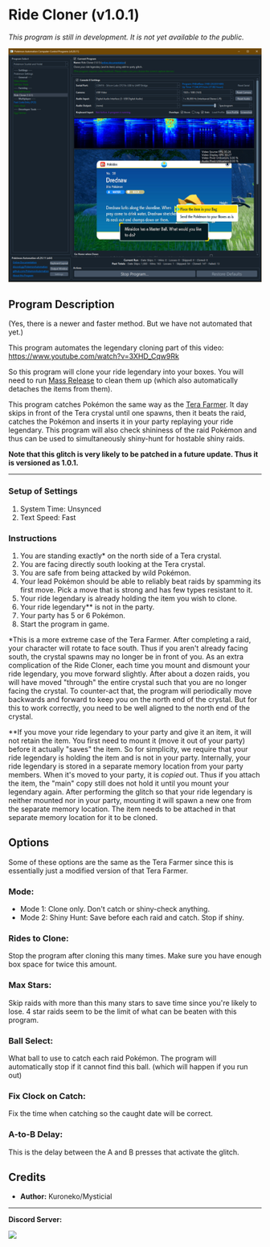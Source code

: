 # Ride Cloner (v1.0.1)

*This program is still in development. It is not yet available to the public.*

<img src="images/RideCloner-0.png">

## Program Description

(Yes, there is a newer and faster method. But we have not automated that yet.)

This program automates the legendary cloning part of this video: https://www.youtube.com/watch?v=3XHD_Cqw9Rk

So this program will clone your ride legendary into your boxes. You will need to run [Mass Release](MassRelease.md) to clean them up (which also automatically detaches the items from them).

This program catches Pokémon the same way as the [Tera Farmer](TeraSelfFarmer.md). It day skips in front of the Tera crystal until one spawns, then it beats the raid, catches the Pokémon and inserts it in your party replaying your ride legendary. This program will also check shininess of the raid Pokémon and thus can be used to simultaneously shiny-hunt for hostable shiny raids.

**Note that this glitch is very likely to be patched in a future update. Thus it is versioned as 1.0.1.**


---

### Setup of Settings

1. System Time: Unsynced
2. Text Speed: Fast

### Instructions

1. You are standing exactly* on the north side of a Tera crystal.
2. You are facing directly south looking at the Tera crystal.
3. You are safe from being attacked by wild Pokémon.
4. Your lead Pokémon should be able to reliably beat raids by spamming its first move. Pick a move that is strong and has few types resistant to it.
5. Your ride legendary is already holding the item you wish to clone.
6. Your ride legendary** is not in the party.
7. Your party has 5 or 6 Pokémon.
8. Start the program in game.

*This is a more extreme case of the Tera Farmer. After completing a raid, your character will rotate to face south. Thus if you aren't already facing south, the crystal spawns may no longer be in front of you. As an extra complication of the Ride Cloner, each time you mount and dismount your ride legendary, you move forward slightly. After about a dozen raids, you will have moved "through" the entire crystal such that you are no longer facing the crystal. To counter-act that, the program will periodically move backwards and forward to keep you on the north end of the crystal. But for this to work correctly, you need to be well aligned to the north end of the crystal.

**If you move your ride legendary to your party and give it an item, it will not retain the item. You first need to mount it (move it out of your party) before it actually "saves" the item. So for simplicity, we require that your ride legendary is holding the item and is not in your party. Internally, your ride legendary is stored in a separate memory location from your party members. When it's moved to your party, it is *copied* out. Thus if you attach the item, the "main" copy still does not hold it until you mount your legendary again. After performing the glitch so that your ride legendary is neither mounted nor in your party, mounting it will spawn a new one from the separate memory location. The item needs to be attached in that separate memory location for it to be cloned.



## Options

Some of these options are the same as the Tera Farmer since this is essentially just a modified version of that Tera Farmer.


### Mode:

- Mode 1: Clone only. Don't catch or shiny-check anything.
- Mode 2: Shiny Hunt: Save before each raid and catch. Stop if shiny.


### Rides to Clone:

Stop the program after cloning this many times. Make sure you have enough box space for twice this amount.

### Max Stars:

Skip raids with more than this many stars to save time since you're likely to lose. 4 star raids seem to be the limit of what can be beaten with this program.


### Ball Select:

What ball to use to catch each raid Pokémon. The program will automatically stop if it cannot find this ball. (which will happen if you run out)


### Fix Clock on Catch:

Fix the time when catching so the caught date will be correct.


### A-to-B Delay:

This is the delay between the A and B presses that activate the glitch.


## Credits

- **Author:** Kuroneko/Mysticial

<hr>

**Discord Server:** 

[<img src="https://canary.discordapp.com/api/guilds/695809740428673034/widget.png?style=banner2">](https://discord.gg/cQ4gWxN)





